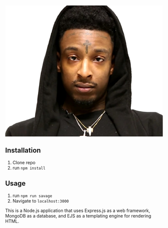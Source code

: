 ![21 Savage](public/21savage.jpg)

## Installation

1. Clone repo
2. run `npm install`

## Usage

1. run `npm run savage`
2. Navigate to `localhost:3000`

This is a Node.js application that uses Express.js as a web framework, MongoDB as a database, and EJS as a templating engine for rendering HTML.
